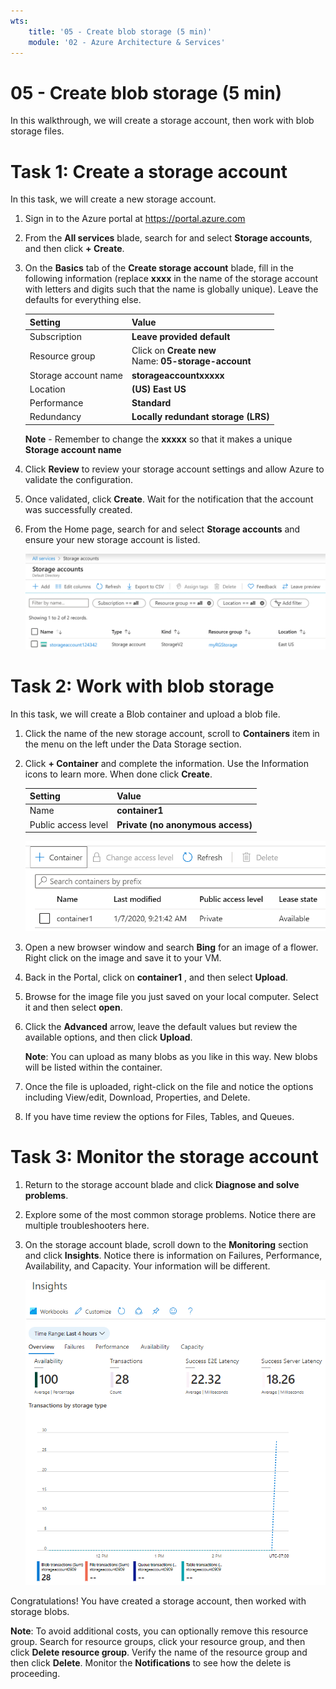 ```yaml
---
wts:
    title: '05 - Create blob storage (5 min)'
    module: '02 - Azure Architecture & Services'
---
```

# 05 - Create blob storage (5 min)

In this walkthrough, we will create a storage account, then work with blob storage files.

# Task 1: Create a storage account 

In this task, we will create a new storage account. 

1. Sign in to the Azure portal at <a href="https://portal.azure.com" target="_blank"><span style="color: #0066cc;" color="#0066cc">https://portal.azure.com</span></a>

2. From the **All services** blade, search for and select **Storage accounts**, and then click **+ Create**. 

3. On the **Basics** tab of the **Create storage account** blade, fill in the following information (replace **xxxx** in the name of the storage account with letters and digits such that the name is globally unique). Leave the defaults for everything else.

    | Setting | Value | 
    | --- | --- |
    | Subscription | **Leave provided default** |
    | Resource group | Click on **Create new** <br /> Name: **05-storage-account** |
    | Storage account name | **storageaccountxxxxx** |
    | Location | **(US) East US**  |
    | Performance | **Standard** |
    | Redundancy | **Locally redundant storage (LRS)** |
    
    **Note** - Remember to change the **xxxxx** so that it makes a unique **Storage account name**

4. Click **Review** to review your storage account settings and allow Azure to validate the configuration. 

5. Once validated, click **Create**. Wait for the notification that the account was successfully created. 

6. From the Home page, search for and select **Storage accounts** and ensure your new storage account is listed.

    ![Screenshot of the newly created storage account in the Azure portal .](../images/M02-0501.png)

# Task 2: Work with blob storage

In this task, we will create a Blob container and upload a blob file. 

1. Click the name of the new storage account, scroll to **Containers** item in the menu on the left under the Data Storage section. 

2. Click **+ Container** and complete the information. Use the Information icons to learn more. When done click **Create**.


    | Setting | Value |
    | --- | --- |
    | Name | **container1**  |
    | Public access level| **Private (no anonymous access)** |
  

    ![Screenshot of the newly created blob container in the storage account in the Azure portal.](../images/M02-0502.png)

4. Open a new browser window and search **Bing** for an image of a flower. Right click on the image and save it to your VM. 

6. Back in the Portal, click on **container1** , and then select **Upload**.

5. Browse for the image file you just saved on your local computer. Select it and then select **open**.

   
6. Click the **Advanced** arrow, leave the default values but review the available options, and then click **Upload**.

    **Note**: You can upload as many blobs as you like in this way. New blobs will be listed within the container.

7. Once the file is uploaded, right-click on the file and notice the options including View/edit, Download, Properties, and Delete. 

8. If you have time review the options for Files, Tables, and Queues.

# Task 3: Monitor the storage account

1. Return to the storage account blade and click **Diagnose and solve problems**. 

2. Explore some of the most common storage problems. Notice there are multiple troubleshooters here.

3. On the storage account blade, scroll down to the **Monitoring** section and click **Insights**. Notice there is information on Failures, Performance, Availability, and Capacity. Your information will be different.

    ![Screenshot of the storage account Insights page.](../images/M02-0503.PNG)

Congratulations! You have created a storage account, then worked with storage blobs.

**Note**: To avoid additional costs, you can optionally remove this resource group. Search for resource groups, click your resource group, and then click **Delete resource group**. Verify the name of the resource group and then click **Delete**. Monitor the **Notifications** to see how the delete is proceeding.
